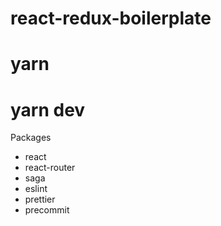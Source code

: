 # react-redux-boilerplate

# yarn 
# yarn dev


Packages
 - react
 - react-router
 - saga
 - eslint
 - prettier
 - precommit